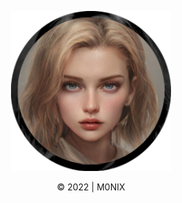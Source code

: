 <p align="center">
  <img width="256" height="256" src="https://github.com/M0FIX/m0fix.github.io/blob/main/images/nfo2.png">
</p>
<p align="center">© 2022 | M0NIX</p>
